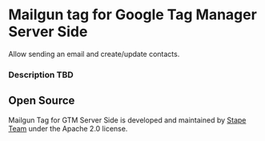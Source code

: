 # Mailgun tag for Google Tag Manager Server Side

Allow sending an email and create/update contacts.

### Description TBD

## Open Source

Mailgun Tag for GTM Server Side is developed and maintained by [Stape Team](https://stape.io/) under the Apache 2.0 license.
